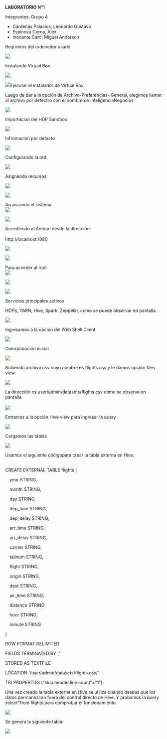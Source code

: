 ﻿**LABORATORIO N°1**

Integrantes:                                                                                                                   Grupo 4

- Cárdenas Palacios, Leonardo Gustavo
- Espinoza Cerna, Alex
- Inocente Caro, Miguel Anderson


Requisitos del ordenador usado

![](imagenes/Aspose.Words.f926092b-9ef6-410d-8fcc-eacb01ecb3dc.001.png)

Instalando Virtual Box

![](imagenes/Aspose.Words.f926092b-9ef6-410d-8fcc-eacb01ecb3dc.002.png)

![](imagenes/Aspose.Words.f926092b-9ef6-410d-8fcc-eacb01ecb3dc.003.png)Ejecutar el instalador de Virtual Box


Luego de dar a la opción de Archivo-Preferencias- General, elegimos llamar al archivo por defectro con el nombre de InteligenciaNegocios

![](imagenes/Aspose.Words.f926092b-9ef6-410d-8fcc-eacb01ecb3dc.004.png)


Importacion del HDP Sandbox

![](imagenes/Aspose.Words.f926092b-9ef6-410d-8fcc-eacb01ecb3dc.005.png)

Infromacion por defecto

![](imagenes/Aspose.Words.f926092b-9ef6-410d-8fcc-eacb01ecb3dc.006.png)



Configurando la red

![](imagenes/Aspose.Words.f926092b-9ef6-410d-8fcc-eacb01ecb3dc.007.png)

Asignando recursos

![](imagenes/Aspose.Words.f926092b-9ef6-410d-8fcc-eacb01ecb3dc.008.png)

![](imagenes/Aspose.Words.f926092b-9ef6-410d-8fcc-eacb01ecb3dc.009.png)

Arrancando el sistema\
![](imagenes/Aspose.Words.f926092b-9ef6-410d-8fcc-eacb01ecb3dc.010.png)


![](imagenes/Aspose.Words.f926092b-9ef6-410d-8fcc-eacb01ecb3dc.011.png)


Accediendo al Ambari desde la dirección: \
\
http://localhost:1080 

![](imagenes/Aspose.Words.f926092b-9ef6-410d-8fcc-eacb01ecb3dc.012.png)

![](imagenes/Aspose.Words.f926092b-9ef6-410d-8fcc-eacb01ecb3dc.013.png)

Para acceder al root\
![](imagenes/Aspose.Words.f926092b-9ef6-410d-8fcc-eacb01ecb3dc.014.png)

![](imagenes/Aspose.Words.f926092b-9ef6-410d-8fcc-eacb01ecb3dc.015.png)



![](imagenes/Aspose.Words.f926092b-9ef6-410d-8fcc-eacb01ecb3dc.016.png)



Servicios principales activos 

HDFS, YARN, Hive, Spark, Zeppelin, como se puede observar en pantalla.

![](imagenes/Aspose.Words.f926092b-9ef6-410d-8fcc-eacb01ecb3dc.017.png)


Ingresamos a la opción del Web Shell Client

![](imagenes/Aspose.Words.f926092b-9ef6-410d-8fcc-eacb01ecb3dc.018.png)

Comrpobacion inicial

![](imagenes/Aspose.Words.f926092b-9ef6-410d-8fcc-eacb01ecb3dc.019.png)

Subiendo archivo csv cuyo nombre es flights.csv y le damos opción files view

![](imagenes/Aspose.Words.f926092b-9ef6-410d-8fcc-eacb01ecb3dc.020.png)



La dirección es user/admin/datasets/flights.csv como se observa en pantalla\
\
![](imagenes/Aspose.Words.f926092b-9ef6-410d-8fcc-eacb01ecb3dc.021.png)

Entramos a la opción Hive view para ingresar la query 

![](imagenes/Aspose.Words.f926092b-9ef6-410d-8fcc-eacb01ecb3dc.022.png)




Cargamos las tablas


![](imagenes/Aspose.Words.f926092b-9ef6-410d-8fcc-eacb01ecb3dc.023.png)

Usamos el siguiente códigopara crear la tabla externa en Hive.

\
CREATE EXTERNAL TABLE flights (

`  `year STRING,

`  `month STRING,

`  `day STRING,

`  `dep\_time STRING,

`  `dep\_delay STRING,

`  `arr\_time STRING,

`  `arr\_delay STRING,

`  `carrier STRING,

`  `tailnum STRING,

`  `flight STRING,

`  `origin STRING,

`  `dest STRING,

`  `air\_time STRING,

`  `distance STRING,

`  `hour STRING,

`  `minute STRING

)

ROW FORMAT DELIMITED

FIELDS TERMINATED BY ','

STORED AS TEXTFILE

LOCATION '/user/admin/datasets/flights.csv/'

TBLPROPERTIES ("skip.header.line.count"="1");



Una vez creado la  tabla externa en Hive se utiliza cuando deseas que los datos permanezcan fuera del control directo de Hive. Y probamos la query select\*from flights para comprobar el funcionamiento.

![](imagenes/Aspose.Words.f926092b-9ef6-410d-8fcc-eacb01ecb3dc.024.png)



Se genera la siguiente tabla:

![](imagenes/Aspose.Words.f926092b-9ef6-410d-8fcc-eacb01ecb3dc.025.png)



